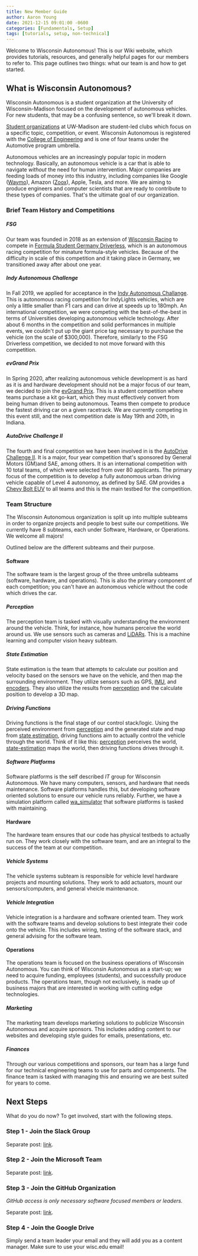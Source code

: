 ```yaml
---
title: New Member Guide
author: Aaron Young
date: 2021-12-15 09:01:00 -0600
categories: [Fundamentals, Setup]
tags: [tutorials, setup, non-technical]
---
```


Welcome to Wisconsin Autonomous! This is our Wiki website, which provides tutorials, resources, and generally helpful pages for our members to refer to. This page outlines two things: what our team is and how to get started.

## What is Wisconsin Autonomous?

Wisconsin Autonomous is a student organization at the University of Wisconsin-Madison focused on the development of autonomous vehicles. For new students, that may be a confusing sentence, so we'll break it down.

[Student organizations](https://win.wisc.edu/organizations) at UW-Madison are student-led clubs which focus on a specific topic, competition, or event. Wisconsin Autonomous is registered with the [College of Engineering](https://www.engr.wisc.edu/) and is one of four teams under the Automotive program umbrella.

Autonomous vehicles are an increasingly popular topic in modern technology. Basically, an autonomous vehicle is a car that is able to navigate _without_ the need for human intervention. Major companies are feeding loads of money into this industry, including companies like Google ([Waymo](https://waymo.com/)), Amazon ([Zoox](https://zoox.com/)), Apple, Tesla, and more. We are aiming to produce engineers and computer scientists that are ready to contribute to these types of companies. That's the ultimate goal of our organization.

### Brief Team History and Competitions

##### FSG

Our team was founded in 2018 as an extension of [Wisconsin Racing](wisconsinracing.org) to compete in [Formula Student Germany Driverless](https://spectrum.ieee.org/students-race-driverless-cars-in-germany-in-formula-student-competition), which is an autonomous racing competition for minature formula-style vehicles. Because of the difficulty in scale of this competition and it taking place in Germany, we transitioned away after about one year.

##### Indy Autonomous Challenge

In Fall 2019, we applied for acceptance in the [Indy Autonomous Challange](indyautonomouschallenge.com). This is autonomous racing competition for IndyLights vehicles, which are only a little smaller than F1 cars and can drive at speeds up to 180mph. An international competition, we were competing with the best-of-the-best in terms of Universities developing autonomous vehicle technology. After about 6 months in the competition and solid performances in multiple events, we couldn't put up the giant price tag necessary to purchase the vehicle (on the scale of $300,000). Therefore, similarly to the FSG Driverless competition, we decided to not move forward with this competition.

##### evGrand Prix

In Spring 2020, after realizing autonomous vehicle development is as hard as it is and hardware development should not be a major focus of our team, we decided to join the [evGrand Prix](evgrandprix.org/autonomous). This is a student competition where teams purchase a kit go-kart, which they must effectively convert from being human driven to being autonomous. Teams then compete to produce the fastest driving car on a given racetrack. We are currently competing in this event still, and the next competition date is May 19th and 20th, in Indiana.

##### AutoDrive Challenge II

The fourth and final competition we have been involved in is the [AutoDrive Challenge II](https://www.sae.org/attend/student-events/autodrive-challenge-series2/). It is a major, four year competition that's sponsored by General Motors (GM)and SAE, among others. It is an international competition with 10 total teams, of which were selected from over 80 applicants. The primary focus of the competition is to develop a fully autonomous urban driving vehicle capable of Level 4 autonomoy, as defined by SAE. GM provides a [Chevy Bolt EUV](https://www.chevrolet.com/electric/bolt-euv) to all teams and this is the main testbed for the competition.

### Team Structure

The Wisconsin Autonomous organization is split up into multiple subteams in order to organize projects and people to best suite our competitions. We currently have 8 subteams, each under Software, Hardware, or Operations. We welcome all majors!

Outlined below are the different subteams and their purpose.

#### Software

The software team is the largest group of the three umbrella subteams (software, hardware, and operations). This is also the primary component of each competition; you can't have an autonomous vehicle without the code which drives the car.

##### Perception

The perception team is tasked with visually understanding the environment around the vehicle. Think, for instance, how humans perceive the world around us. We use sensors such as cameras and [LiDARs](https://en.wikipedia.org/wiki/Lidar). This is a machine learning and computer vision heavy subteam.

##### State Estimation

State estimation is the team that attempts to calculate our position and velocity based on the sensors we have on the vehicle, and then map the surrounding environment. They utilize sensors such as GPS, [IMU](https://en.wikipedia.org/wiki/Inertial_measurement_unit), and [encoders](https://en.wikipedia.org/wiki/Wheel_speed_sensor). They also utilize the results from [perception](#perception) and the calculate position to develop a 3D map. 

##### Driving Functions

Driving functions is the final stage of our control stack/logic. Using the perceived environment from [perception](#perception) and the generated state and map from [state estimation](#state-estimation), driving functions aim to actually control the vehicle through the world. Think of it like this: [perception](#perception) perceives the world, [state-estimation](#state-estimation) maps the world, then driving functions drives through it.

##### Software Platforms

Software platforms is the self described _IT_ group for Wisconsin Autonomous. We have many computers, sensors, and hardware that needs maintenance. Software platforms handles this, but developing software oriented solutions to ensure our vehicle runs reliably. Further, we have a simulation platform called [wa\_simulator](wa.wisc.edu/wa_simulator) that software platforms is tasked with maintaining.

#### Hardware

The hardware team ensures that our code has physical testbeds to actually run on. They work closely with the software team, and are an integral to the success of the team at our competition. 

##### Vehicle Systems

The vehicle systems subteam is responsible for vehicle level hardware projects and mounting solutions. They work to add actuators, mount our sensors/computers, and general vheicle maintenance. 

##### Vehicle Integration

Vehicle integration is a hardware and software oriented team. They work with the software teams and develop solutions to best integrate their code onto the vehicle. This includes wiring, testing of the software stack, and general advising for the software team. 

#### Operations

The operations team is focused on the business operations of Wisconsin Autonomous. You can think of Wisconsin Autonomous as a start-up; we need to acquire funding, employees (students), and successfully produce products. The operations team, though not exclusively, is made up of business majors that are interested in working with cutting edge technologies.

##### Marketing

The marketing team develops marketing solutions to publicize Wisconsin Autonomous and acquire sponsors. This includes adding content to our websites and developing style guides for emails, presentations, etc. 

##### Finances

Through our various competitions and sponsors, our team has a large fund for our technical engineering teams to use for parts and components. The finance team is tasked with managing this and ensuring we are best suited for years to come.

## Next Steps

What do you do now? To get involved, start with the following steps.

### Step 1 - Join the Slack Group

Separate post: [link](/posts/slack-group).

### Step 2 - Join the Microsoft Team

Separate post: [link](/posts/ms-team).

### Step 3 - Join the GitHub Organization 

_GitHub access is only necessary software focused members or leaders._

Separate post: [link](/posts/github-org).

### Step 4 - Join the Google Drive

Simply send a team leader your email and they will add you as a content manager. Make sure to use your wisc.edu email!
